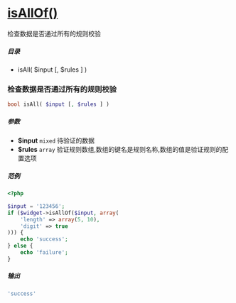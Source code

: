 [isAllOf()](http://twinh.github.com/widget/api/isAllOf)
=======================================================

检查数据是否通过所有的规则校验

##### 目录
* isAll( $input [, $rules ] )

### 检查数据是否通过所有的规则校验
```php
bool isAll( $input [, $rules ] )
```

##### 参数
* **$input** `mixed` 待验证的数据
* **$rules** `array` 验证规则数组,数组的键名是规则名称,数组的值是验证规则的配置选项

##### 范例
```php
<?php

$input = '123456';
if ($widget->isAllOf($input, array(
	'length' => array(5, 10),
	'digit' => true
))) {
    echo 'success';
} else {
    echo 'failure';
}
```
##### 输出
```php
'success'
```
